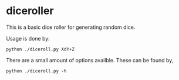 # diceroller

This is a basic dice roller for generating random dice.

Usage is done by:
```
python ./diceroll.py XdY+Z
```

There are a small amount of options availble. These can be found by,
```
python ./diceroll.py -h
```
